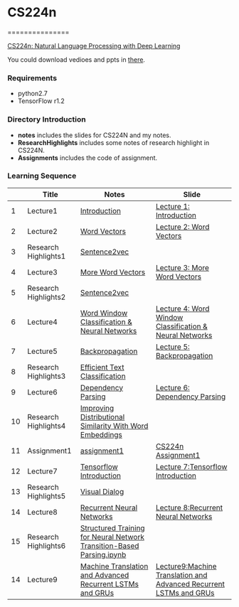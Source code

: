 # CS224n
===============


[CS224n: Natural Language Processing with Deep Learning](http://web.stanford.edu/class/cs224n/index.html)

You could download vedioes and ppts in [there](https://pan.baidu.com/s/1i5BYo53).

### Requirements

- python2.7
- TensorFlow r1.2

### Directory Introduction

- **notes** includes the slides for CS224N and my notes.
- **ResearchHighlights** includes some notes of research highlight in CS224N.
- **Assignments** includes the code of assignment.

### Learning Sequence

|   | Title | Notes | Slide |
|---| ----- | -------- | ----- |
| 1 | Lecture1 | [Introduction](./notes/Lecture1_Introduction/Lecture1.ipynb)| [Lecture 1: Introduction](./notes/Lecture1_Introduction/lecture1.pdf) |
| 2 | Lecture2 | [Word Vectors](./notes/Lecture2_WordVectors/Lecture2.ipynb)| [Lecture 2: Word Vectors](./notes/Lecture2_WordVectors/lecture2.pdf) |
| 3 | Research Highlights1 | [Sentence2vec](./ResearchHighlights/Lecture1_Sentence2vec/Sentence2vec.ipynb)| |
| 4 | Lecture3 | [More Word Vectors](./notes/Lecture3_MoreWordVectors/Lecture3.ipynb)| [Lecture 3: More Word Vectors](./notes/Lecture3_MoreWordVectors/lecture3.pdf) |
| 5 | Research Highlights2 | [Sentence2vec](./ResearchHighlights/Lecture2_Polysemy/Polysemy.ipynb)| |
| 6 | Lecture4 | [Word Window Classification & Neural Networks](./notes/Lecture4_WordWindowClassification&NeuralNetworks/Lecture4.ipynb)| [Lecture 4: Word Window Classification & Neural Networks](./notes/Lecture4_WordWindowClassification&NeuralNetworks/lecture4.pdf) |
| 7 | Lecture5 | [Backpropagation](./notes/Lecture5_Backpropagation/Lecture5.ipynb)| [Lecture 5: Backpropagation](./notes/Lecture5_Backpropagation/lecture5.pdf) |
| 8 | Research Highlights3 | [Efficient Text Classification](./ResearchHighlights/Lecture3_EfficientTextClassification/EfficientTextClassification.ipynb)| |
| 9 | Lecture6 | [Dependency Parsing](./notes/Lecture6_DependencyParsing/Lecture6.ipynb)| [Lecture 6: Dependency Parsing](./notes/Lecture6_DependencyParsing/lecture6.pdf) |
| 10 | Research Highlights4 | [Improving Distributional Similarity With Word Embeddings](./ResearchHighlights/Lecture4_ImprovingDistributionalSimilarityWithWordEmbeddings/ImprovingDistributionalSimilarityWithWordEmbeddings.ipynb)| |
| 11 | Assignment1 | [assignment1](./Assignments/assignment1)| [CS224n Assignment1](http://web.stanford.edu/class/cs224n/assignment1/index.html) |
| 12 | Lecture7 | [Tensorflow Introduction](./notes/Lecture7_TensorflowIntroduction/Lecture7.ipynb)| [Lecture 7:Tensorflow Introduction](./notes/Lecture7_TensorflowIntroduction/lecture7.pdf) |
| 13 | Research Highlights5 | [Visual Dialog](./ResearchHighlights/Lecture5_VisualDialog/VisualDialog.ipynb)| |
| 14 | Lecture8 | [Recurrent Neural Networks](./notes/Lecture8_RecurrentNeuralNetworks/Lecture8.ipynb)| [Lecture 8:Recurrent Neural Networks](./notes/Lecture8_RecurrentNeuralNetworks/lecture8.pdf) |
| 15 | Research Highlights6 | [Structured Training for Neural Network Transition-Based Parsing.ipynb](./ResearchHighlights/Lecture6_StructuredTrainingForNeuralNetworkTransition-BasedParsing/StructuredTrainingForNeuralNetworkTransition-BasedParsing.ipynb)| |
| 14 | Lecture9 | [Machine Translation and Advanced Recurrent LSTMs and GRUs](./notes/Lecture9_MachineTranslation&AdvancedRecurrentLSTMs&GRUs/Lecture9.ipynb)| [Lecture9:Machine Translation and Advanced Recurrent LSTMs and GRUs](./notes/Lecture9_MachineTranslation&AdvancedRecurrentLSTMs&GRUs/lecture9.pdf) |